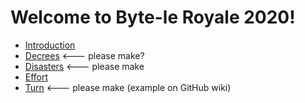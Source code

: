 # Welcome to Byte-le Royale 2020!* [Introduction](intro.html)* [Decrees](decrees.html) <--- please make?* [Disasters](disaster.html) <--- please make* [Effort](effort.html)* [Turn](turn.html) <--- please make (example on GitHub wiki)